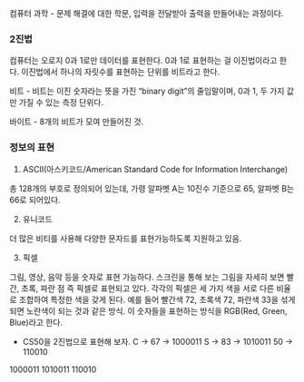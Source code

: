 컴퓨터 과학 - 문제 해결에 대한 학문, 입력을 전달받아 출력을 만들어내는 과정이다. 

### 2진법 

컴퓨터는 오로지 0과 1로만 데이터를 표현한다. 0과 1로 표현하는 걸 이진법이라고 한다. 이진법에서 하나의 자릿수를 표현하는 단위를 비트라고 한다. 

비트 - 비트는 이진 숫자라는 뜻을 가진 “binary digit”의 줄임말이며, 0과 1, 두 가지 값만 가질 수 있는 측정 단위다. 

바이트 - 8개의 비트가 모여 만들어진 것. 

### 정보의 표현

1. ASCII(아스키코드/American Standard Code for Information Interchange) 

총 128개의 부호로 정의되어 있는데, 가령 알파벳 A는 10진수 기준으로 65, 알파벳 B는 66로 되어있다. 

2. 유니코드 

더 많은 비티를 사용해 다양한 문자드를 표현가능하도록 지원하고 있음. 

3. 픽셀

그림, 영상, 음악 등을 숫자로 표현 가능하다. 스크린을 통해 보는 그림을 자세히 보면 빨간, 초록, 파란 점 즉 픽셀로 표현되고 있다. 
각각의 픽셀은 세 가지 색을 서로 다른 비율로 조합하여 특정한 색을 갖게 된다. 예를 들어 빨간색 72, 초록색 72, 파란색 33을 섞게 되면 노란색이 되는 것과 같은 방식.
이 숫자들을 표현하는 방식을 RGB(Red, Green, Blue)라고 한다. 

* CS50을 2진법으로 표현해 보자. 
C -> 67 -> 1000011
S -> 83 -> 1010011
50 -> 110010

1000011 1010011 110010
